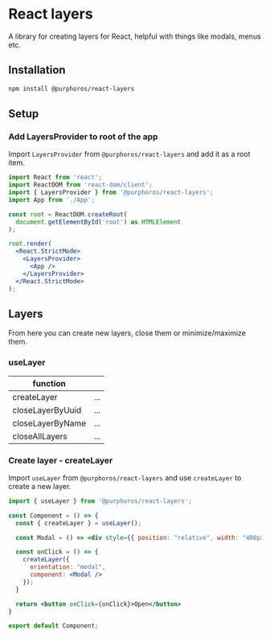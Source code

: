 # React layers

A library for creating layers for React, helpful with things like modals, menus etc.

## Installation

```sh
npm install @purphoros/react-layers
```

## Setup

### Add LayersProvider to root of the app

Import `LayersProvider` from `@purphoros/react-layers` and add it as a root item.

```jsx
import React from 'react';
import ReactDOM from 'react-dom/client';
import { LayersProvider } from '@purphoros/react-layers';
import App from './App';

const root = ReactDOM.createRoot(
  document.getElementById('root') as HTMLElement
);

root.render(
  <React.StrictMode>
    <LayersProvider>
      <App />
    </LayersProvider>
  </React.StrictMode>
);
```

## Layers

From here you can create new layers, close them or minimize/maximize them.

### useLayer

|function||
|--|--|
|createLayer|...|
|closeLayerByUuid|...|
|closeLayerByName|...|
|closeAllLayers|...|

### Create layer - createLayer

Import `useLayer` from `@purphoros/react-layers` and use `createLayer` to create a new layer.

```jsx
import { useLayer } from '@purphoros/react-layers';

const Component = () => {
  const { createLayer } = useLayer();

  const Modal = () => <div style={{ position: "relative", width: "400px", padding: "12px", backgroundColor: "#FFF" }}>Modal</div>

  const onClick = () => {
    createLayer({
      orientation: "modal",
      component: <Modal />
    });
  }

  return <button onClick={onClick}>Open</button>
}

export default Component;
```

### 